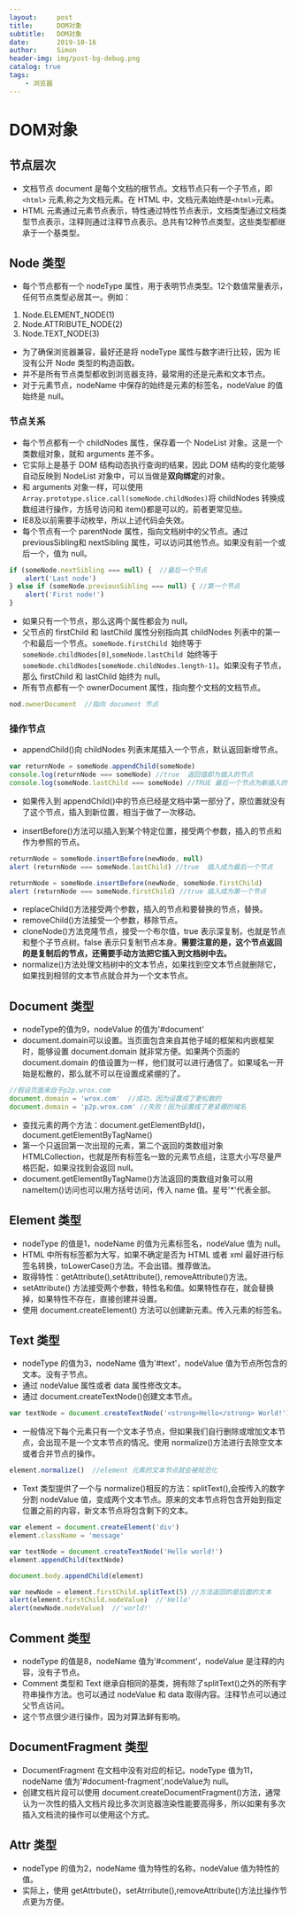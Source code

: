 ```yaml
---
layout:     post
title:      DOM对象
subtitle:   DOM对象
date:       2019-10-16
author:     Simon
header-img: img/post-bg-debug.png
catalog: true
tags:
    - 浏览器
---
```


# DOM对象
## 节点层次
- 文档节点 document 是每个文档的根节点。文档节点只有一个子节点，即 `<html>` 元素,称之为文档元素。在 HTML 中，文档元素始终是`<html>`元素。
- HTML 元素通过元素节点表示，特性通过特性节点表示，文档类型通过文档类型节点表示，注释则通过注释节点表示。总共有12种节点类型，这些类型都继承于一个基类型。

## Node 类型
- 每个节点都有一个 nodeType 属性，用于表明节点类型。12个数值常量表示，任何节点类型必居其一。例如：

1. Node.ELEMENT_NODE(1)
2. Node.ATTRIBUTE_NODE(2)
3. Node.TEXT_NODE(3)

- 为了确保浏览器兼容，最好还是将 nodeType 属性与数字进行比较，因为 IE 没有公开 Node 类型的构造函数。
- 并不是所有节点类型都收到浏览器支持，最常用的还是元素和文本节点。
- 对于元素节点，nodeName 中保存的始终是元素的标签名，nodeValue 的值始终是 null。

### 节点关系
- 每个节点都有一个 childNodes 属性，保存着一个 NodeList 对象。这是一个类数组对象，就和 arguments 差不多。
- 它实际上是基于 DOM 结构动态执行查询的结果，因此 DOM 结构的变化能够自动反映到 NodeList 对象中，可以当做是**双向绑定**的对象。
- 和 arguments 对象一样，可以使用` Array.prototype.slice.call(someNode.childNodes)`将 childNodes 转换成数组进行操作，方括号访问和 item()都是可以的，前者更常见些。
- IE8及以前需要手动枚举，所以上述代码会失效。
- 每个节点有一个 parentNode 属性，指向文档树中的父节点。通过previousSibling和 nextSibling 属性，可以访问其他节点。如果没有前一个或后一个，值为 null。

```javascript
if (someNode.nextSibling === null) {  //最后一个节点
	alert('Last node')
} else if (someNode.previousSibling === null) { //第一个节点
	alert('First node!')
}
```

- 如果只有一个节点，那么这两个属性都会为 null。
- 父节点的 firstChild 和 lastChild 属性分别指向其 childNodes 列表中的第一个和最后一个节点。`someNode.firstChild `始终等于` someNode.childNodes[0]`,`someNode.lastChild `始终等于` someNode.childNodes[someNode.childNodes.length-1]`。如果没有子节点，那么 firstChild 和 lastChild 始终为 null。
- 所有节点都有一个 ownerDocument 属性，指向整个文档的文档节点。

```javascript
nod.ownerDocument  //指向 document 节点
```

### 操作节点
- appendChild()向 childNodes 列表末尾插入一个节点，默认返回新增节点。

```javascript
var returnNode = someNode.appendChild(someNode)
console.log(returnNode === someNode) //true  返回值即为插入的节点
console.log(someNode.lastChild === someNode) //TRUE 最后一个节点为新插入的节点
```

- 如果传入到 appendChild()中的节点已经是文档中第一部分了，原位置就没有了这个节点，插入到新位置，相当于做了一次移动。

- insertBefore()方法可以插入到某个特定位置，接受两个参数，插入的节点和作为参照的节点。

```javascript
returnNode = someNode.insertBefore(newNode, null)
alert (returnNode === someNode.lastChild) //true  插入成为最后一个节点

returnNode = someNode.insertBefore(newNode, someNode.firstChild)
alert (returnNode === someNode.firstChild) //true 插入成为第一个节点
```

- replaceChild()方法接受两个参数，插入的节点和要替换的节点，替换。
- removeChild()方法接受一个参数，移除节点。
- cloneNode()方法克隆节点，接受一个布尔值，true 表示深复制，也就是节点和整个子节点树。false 表示只复制节点本身。**需要注意的是，这个节点返回的是复制后的节点，还需要手动方法把它插入到文档树中去。**
- normalize()方法处理文档树中的文本节点，如果找到空文本节点就删除它，如果找到相邻的文本节点就合并为一个文本节点。

## Document 类型
- nodeType的值为9，nodeValue 的值为'#document'
- document.domain可以设置。当页面包含来自其他子域的框架和内嵌框架时，能够设置 document.domain 就非常方便。如果两个页面的 document.domain 的值设置为一样，他们就可以进行通信了。如果域名一开始是松散的，那么就不可以在设置成紧绷的了。

```javascript
//假设页面来自于p2p.wrox.com
document.domain = 'wrox.com'  //成功，因为设置成了更松散的
document.domain = 'p2p.wrox.com' //失败！因为设置成了更紧绷的域名
```

- 查找元素的两个方法：document.getElementById()，document.getElementByTagName()
- 第一个只返回第一次出现的元素，第二个返回的类数组对象HTMLCollection，也就是所有标签名一致的元素节点组，注意大小写尽量严格匹配，如果没找到会返回 null。
- document.getElementByTagName()方法返回的类数组对象可以用 nameItem()访问也可以用方括号访问，传入 name 值。星号'*'代表全部。

## Element 类型
- nodeType 的值是1，nodeName 的值为元素标签名，nodeValue 值为 null。
- HTML 中所有标签都为大写，如果不确定是否为 HTML 或者 xml 最好进行标签名转换，toLowerCase()方法。不会出错。推荐做法。
- 取得特性：getAttribute(),setAttribute(), removeAttribute()方法。
- setAttribute() 方法接受两个参数，特性名和值。如果特性存在，就会替换掉，如果特性不存在，直接创建并设置。
- 使用 document.createElement() 方法可以创建新元素。传入元素的标签名。

## Text 类型
- nodeType 的值为3，nodeName 值为'#text'，nodeValue 值为节点所包含的文本。没有子节点。
- 通过 nodeValue 属性或者 data 属性修改文本。
- 通过 document.createTextNode()创建文本节点。

```javascript
var textNode = document.createTextNode('<strong>Hello</strong> World!')
```

- 一般情况下每个元素只有一个文本子节点，但如果我们自行删除或增加文本节点，会出现不是一个文本节点的情况。使用 normalize()方法进行去除空文本或者合并节点的操作。

```javascript
element.normalize()  //element 元素的文本节点就会被规范化
```

- Text 类型提供了一个与 normalize()相反的方法：splitText(),会按传入的数字分割 nodeValue 值，变成两个文本节点。原来的文本节点将包含开始到指定位置之前的内容，新文本节点将包含剩下的文本。

```javascript
var element = document.createElement('div')
element.className = 'message'

var textNode = document.createTextNode('Hello world!')
element.appendChild(textNode)

document.body.appendChild(element)

var newNode = element.firstChild.splitText(5) //方法返回的是后面的文本
alert(element.firstChild.nodeValue)  //'Hello'
alert(newNode.nodeValue)  //'world!'
```

## Comment 类型
- nodeType 的值是8，nodeName 值为'#comment'，nodeValue 是注释的内容，没有子节点。
- Comment 类型和 Text 继承自相同的基类，拥有除了splitText()之外的所有字符串操作方法。也可以通过 nodeValue 和 data 取得内容。注释节点可以通过父节点访问。
- 这个节点很少进行操作，因为对算法鲜有影响。

## DocumentFragment 类型
- DocumentFragment 在文档中没有对应的标记。nodeType 值为11，nodeName 值为'#document-fragment',nodeValue为 null。
- 创建文档片段可以使用 document.createDocumentFragment()方法，通常认为一次性的插入文档片段比多次浏览器渲染性能要高得多，所以如果有多次插入文档流的操作可以使用这个方式。

## Attr 类型
- nodeType 的值为2，nodeName 值为特性的名称，nodeValue 值为特性的值。
- 实际上，使用 getAttrbute()，setAtrribute(),removeAttribute()方法比操作节点更为方便。

